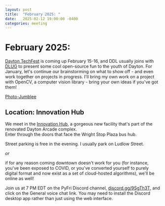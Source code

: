 ```yaml
---
layout: post
title:  "February 2025: " 
date:   2025-02-12 19:00:00 -0400
categories: meeting
---
```


# February 2025: 

[Dayton TechFest](https://www.techfestdayton.org/) is coming up 
February 15-16, and DDL usually joins with [DLUG](https://linux.dma1.org/about-dlug/)
to present some cool open-source fun to the youth of Dayton.  For January,
let's continue our brainstorming on what to show off - and even work 
together on projects in progress.  I'll bring my own work on a project 
with OpenCV, a computer vision library - bring your own ideas if you've
got them!

[Photo-Jumblee](https://github.com/dayton-dynamic/photo-jumblee)

## Location: Innovation Hub 

We meet in the [Innovation Hub](https://www.thehubdayton.com/), 
a gorgeous new facility that's part of the renovated Dayton Arcade complex.  
Enter through the doors that face the Wright Stop Plaza bus hub.

Street parking is free in the evening.  I usually park on Ludlow Street.

*or* 

if for any reason coming downtown doesn't work for you (for instance, 
you've been exposed to COVID, or you've converted yourself to purely 
digital format and now exist as 
a set of cloud-hosted algorithms), we'll be online as well!  

Join us at 7 PM EDT on the PyFri Discord channel, [discord.gg/9SgTh3T](https://discord.gg/9SgTh3T), and click on the 
General voice chat link.  You may need to install the Discord desktop app rather than just using 
the web interface.

